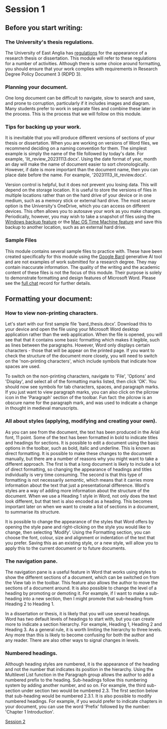 # Session 1

## Before you start writing:
### The University's thesis regulations.
The University of East Anglia has [regulations](https://my.uea.ac.uk/divisions/research-and-innovation/postgraduate-research/regulations/rdpd-3-submission-and-presentation-of-theses) for the appearance of a research thesis or dissertation. This module will refer to these regulations for a number of activities. Although there is some choice around formatting, you should ensure that your work complies with requirements in Research Degree Policy Document 3 (RDPD 3).

### Planning your document.
One long document can be difficult to navigate, slow to search and save, and prone to corruption, particularly if it includes images and diagram. Many students prefer to work in separate files and combine these later in the process. This is the process that we will follow on this module.

### Tips for backing up your work.
It is inevitable that you will produce different versions of sections of your thesis or dissertation. When you are working on versions of Word files, we recommend deciding on a naming convention for them. The simplest example is simply the name of the file followed by today's date. For example, 'lit_review_20231113.docx'. Using the date format of year, month an day will make the name of document easier to sort chronologically. However, if date is more important than the document name, then you can place date before the name. For example, '20231113_lit_review.docx'.

Version control is helpful, but it does not prevent you losing data. This will depend on the storage location. It is useful to store the versions of files in multiple locations rather than on the hard drive of your device or in one medium, such as a memory stick or external hard drive. The most secure option is the University's OneDrive, which you can access on different devices. This often allows you to autosave your work as you make changes. Periodically, however, you may wish to take a snapshot of files using the [Windows backup feature](https://support.microsoft.com/en-us/windows/back-up-your-windows-pc-87a81f8a-78fa-456e-b521-ac0560e32338) or the [Mac OS Time Machine feature](https://support.apple.com/en-gb/HT201250) and save this backup to another location, such as an external hard drive.

### Sample Files
This module contains several sample files to practice with. These have been created specifically for this module using the [Google Bard](https://bard.google.com/chat) generative AI tool and are not examples of work submitted for a research degree. They may contain inaccurate information. The quality of the writing and the academic content of these files is not the focus of this module. Their purpose is solely to demonstrate formatting and design features of Microsoft Word. Please see the [full chat](https://g.co/bard/share/c218366e80a2) record for further details.

## Formatting your document:
### How to view non-printing characters.
Let's start with our first sample file 'bard_thesis.docx'. Download this to your device and open the file using your Microsoft Word desktop application rather than the web application. When the file is opened, you will see that that it contains some basic formatting which makes it legible, such as lines between the paragraphs. However, Word only displays certain characters - those that will be appear on the printed page. If you want to check the structure of the document more closely, you will need to switch on the 'non-printing characters', which include symbols that indicate how spaces are used.

To switch on the non-printing characters, navigate to 'File', 'Options' and 'Display', and select all of the formatting marks listed, then click 'OK'. You should now see symbols for tab characters, spaces, and paragraph marks. If you just want to view paragraph marks, you can also click on the pilcrow icon in the 'Paragraph' section of the toolbar. Fun fact: the pilcrow is an obscure name for the paragraph mark, and was used to indicate a change in thought in medieval manuscripts.


### All about styles (applying, modifying and creating your own).
As you can see from the document, the text has been produced in the Arial font, 11 point. Some of the text has been formatted in bold to indicate titles and headings for sections. It is possible to edit a document using the basic options in the toolbar, such as bold, italic and underline. This is known as direct formatting. It is possible to make these changes to the document manually, but there are a number of reasons why you might want to take a different approach. The first is that a long document is likely to include a lot of direct formatting, so changing the appearance of headings and titles individually is very time consuming. The second is that this type of formatting is not necessarily _semantic_, which means that it carries more information about the text that just a presentational difference. Word's styles are a way of adding more information about the structure of the document. When we use a Heading 1 style in Word, not only does the text look different, but that text is also encoded as a heading. This becomes important later on when we want to create a list of sections in a document, to summarise its structure.

It is possible to change the appearance of the styles that Word offers by opening the style pane and right-clicking on the style you would like to change, then selecting 'Modify'. Using the Formatting section, you can choose the font, colour, size and alignment or indentation of the text that you prefer. Saving this as an existing style, or a new style, will allow you to apply this to the current document or to future documents.

### The navigation pane.
The navigation pane is a useful feature in Word that works using styles to show the different sections of a document, which can be switched on from the View tab in the toolbar. This feature also allows the author to move the sections of a document around. It is also possible to change the level of a heading by promoting or demoting it. For example, if I want to make a sub-heading into a new section, then I might promote that sub-heading from Heading 2 to Heading 1.

In a dissertation or thesis, it is likely that you will use several headings. Word has two default levels of headings to start with, but you can create more to indicate a section hierarchy. For example, Heading 1, Heading 2 and Heading 3. As a general rule, it is worth limiting the hierarchy to three levels. Any more than this is likely to become confusing for both the author and any reader. There are also other ways to signal changes in levels.

### Numbered headings.
Although heading styles are numbered, it is the appearance of the heading and not the number that indicates its position in the hierarchy. Using the Multilevel List function in the Paragraph group allows the author to add a numbered prefix to the heading. Sub-headings follow this numbering system by adding another number, and so on. For example, the third sub-section under section two would be numbered 2.3. The first section below that sub-heading would be numbered 2.3.1. It is also possible to modify numbered headings. For example, if you would prefer to indicate chapters in your document, you can use the word 'Prefix' followed by the number: 'Chapter 1 Introduction'.

[Session 2](https://github.com/matthewsillence/ptduw/blob/main/session_02.md)
